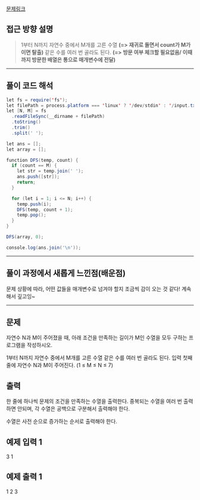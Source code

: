 [문제링크](https://www.acmicpc.net/problem/15651)

## 접근 방향 설명

> 1부터 N까지 자연수 중에서 M개를 고른 수열 **(=> 재귀로 돌면서 count가 M가 이면 탈출)**
> 같은 수를 여러 번 골라도 된다. **(=> 방문 여부 체크할 필요없음/ 이때까지 방문한 배열은 통으로 매개변수에 전달)**

--- 

## 풀이 코드 해석
``` java script
let fs = require('fs');
let filePath = process.platform === 'linux' ? '/dev/stdin' : '/input.txt';
let [N, M] = fs
  .readFileSync(__dirname + filePath)
  .toString()
  .trim()
  .split(' ');

let ans = [];
let array = [];

function DFS(temp, count) {
  if (count == M) {
    let str = temp.join(' ');
    ans.push([str]);
    return;
  }

  for (let i = 1; i <= N; i++) {
    temp.push(i);
    DFS(temp, count + 1);
    temp.pop();
  }
}

DFS(array, 0);

console.log(ans.join('\n'));
```
---

## 풀이 과정에서 새롭게 느낀점(배운점)

문제 상황에 따라, 어떤 값들을 매개변수로 넘겨야 할지 조금씩 감이 오는 것 같다! 
계속해서 깊고잉~


----

## 문제
자연수 N과 M이 주어졌을 때, 아래 조건을 만족하는 길이가 M인 수열을 모두 구하는 프로그램을 작성하시오.

1부터 N까지 자연수 중에서 M개를 고른 수열
같은 수를 여러 번 골라도 된다.
입력
첫째 줄에 자연수 N과 M이 주어진다. (1 ≤ M ≤ N ≤ 7)

## 출력
한 줄에 하나씩 문제의 조건을 만족하는 수열을 출력한다. 중복되는 수열을 여러 번 출력하면 안되며, 각 수열은 공백으로 구분해서 출력해야 한다.

수열은 사전 순으로 증가하는 순서로 출력해야 한다.

## 예제 입력 1 
3 1

## 예제 출력 1 
1
2
3